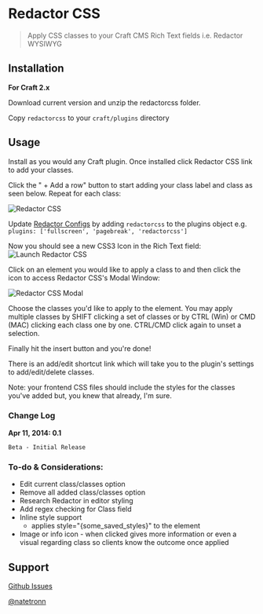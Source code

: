 # Redactor CSS

> Apply CSS classes to your Craft CMS Rich Text fields i.e. Redactor WYSIWYG

## Installation

**For Craft 2.x**

Download current version and unzip the redactorcss folder.

Copy `redactorcss` to your `craft/plugins` directory

## Usage

Install as you would any Craft plugin. Once installed click Redactor CSS link to add your classes.

Click the " + Add a row" button to start adding your class label and class as seen below. Repeat for each class:

![Redactor CSS](https://d2oawfjgoy88bd.cloudfront.net/510973ede4b091cff3ff4e91/510974fbe4b091cff3ff4f6b/53485c3cc38aa522167cedd1.png?Expires=1397337548&Signature=R6rawJK2Q02qRLYTvIWV8CZ9RkOHCvfQsQu1eT2SU77uGWRThNeRHl7X-0lPiVYzAIpqJMRv0yfEu7JVa~OYyG8adfb2fBreyWv-JBZl74s7ZEBAm46ZT83zPzR6uMdvCgAmbBYOa74cLhRMHoyyIvQdCtLRyeVBICxW3BfMwFt8dZ23mu2TCy4oJEG3QJlIkor25Q9Hf5UurUHWzSVi87yXA9rXGH09ou~96Ckm1o1CSBTifO4eHmYc3lkTHKlpEExLuY8MA-Y~28hJ9NEaC5Y3b8ge~KOroqRtyUAti--f4M7JXKVwj0Qmgh9oiQo59ahwjm0XuTdZb3uwDw3BQw__&Key-Pair-Id=APKAJHEJJBIZWFB73RSA)

Update [Redactor Configs](http://buildwithcraft.com/docs/rich-text-fields#redactor-configs) by adding `redactorcss` to the plugins object e.g. `plugins: ['fullscreen', 'pagebreak', 'redactorcss']`

Now you should see a new CSS3 Icon in the Rich Text field:
![Launch Redactor CSS](https://d2oawfjgoy88bd.cloudfront.net/510973ede4b091cff3ff4e91/510974fbe4b091cff3ff4f6b/5348751bc38aa522140c14f5.png?Expires=1397343940&Signature=GRXDG-9WSBuYUNccm4to~aEaJA-~~hBTP6oE8ulsarRrBLw3bC8nNGphmrSBspG12mb~197YCFR4d3PX2CnSrjs8i6YiVzYtD~fA2UMcf~39ZHDsmFs8puls~frvP39CfdJTYDHurbi31jxgodMivJT0A5cIIjoa8a11phXKzC0Y7z716~LLZfijvnF8ckf7ZljmmaS5Pbo07Ebt2iA3w1EAEavDumEbpcJgIaVoNw4ppRFwDtyoQkVca5g05gAW-4mQI8jw-esbHmJ~sky08iIVDuDeXy-xFV6vVhhfK4K5a8anfS3X0EgW2oxh1Mhrk6heSKsYnMqyi3zPiaXq2Q__&Key-Pair-Id=APKAJHEJJBIZWFB73RSA)

Click on an element you would like to apply a class to and then click the icon to access Redactor CSS's Modal Window:

![Redactor CSS Modal](https://d2oawfjgoy88bd.cloudfront.net/510973ede4b091cff3ff4e91/510974fbe4b091cff3ff4f6b/534875b9c38aa5221a1a4434.png?Expires=1397344074&Signature=U1kGWk0JxvlZPdk4aTluXrkFYanuWhgwoIEey86~oVNGwfwmoIYV3Lr2zj31kk7Dcrt35nlcWQkFrrUbV8xXMtXyL7GF2Xc87Lot6EnWiS9jNNDxhQrZAP8bbvOwUzfpKmOzJGKmYZBXsjZVGSBmFhYYDOukGan3IJ9eFhYtqMboUZ71ijZ9egFnE8I8WxRVlqV1Hqh72heXc1ClqKzgGMvXX9VmguUE-XZNEAZDoC8QfaGZchNqb-MEiB7DUnH3Wl38dkwxE1XxhiMKb5454obA5zBk3dcxAM3ctMdM6K9Ge2I1ENhoaY0XjDezHMGgRi1dx8Nanu7ueJvAJUgc-g__&Key-Pair-Id=APKAJHEJJBIZWFB73RSA)

Choose the classes you'd like to apply to the element. You may apply multiple classes by SHIFT clicking a set of classes or by CTRL (Win) or CMD (MAC) clicking each class one by one. CTRL/CMD click again to unset a selection.

Finally hit the insert button and you're done!

There is an add/edit shortcut link which will take you to the plugin's settings to add/edit/delete classes.

Note: your frontend CSS files should include the styles for the classes you've added but, you knew that already, I'm sure.

### Change Log

**Apr 11, 2014: 0.1**

	Beta - Initial Release
	
### To-do & Considerations:

- Edit current class/classes option
- Remove all added class/classes option
- Research Redactor in editor styling
- Add regex checking for Class field
- Inline style support 
  - applies style="{some_saved_styles}" to the element
- Image or info icon - when clicked gives more information or even a visual regarding class so clients know the outcome once applied
	
## Support

[Github Issues](https://github.com/Natetronn/redactor-css/issues)

[@natetronn](http://twitter.com/natetronn)